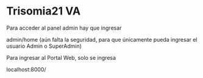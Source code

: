 # Trisomia21 VA

Para acceder al panel admin hay que ingresar

admin/home (aún falta la seguridad, para que únicamente pueda ingresar el usuario Admin o SuperAdmin)

Para ingresar al Portal Web, solo se ingresa

localhost:8000/
